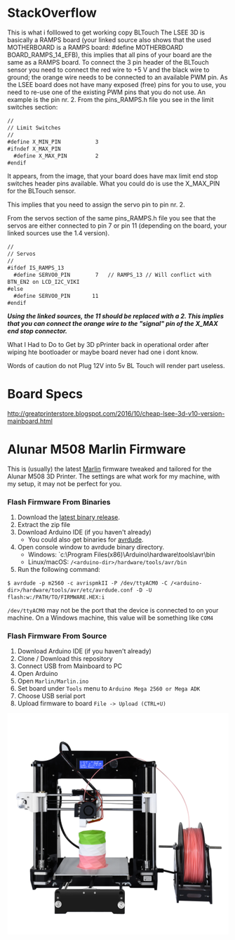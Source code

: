 # StackOverflow
This is what i folllowed to get working copy BLTouch
The LSEE 3D is basically a RAMPS board (your linked source also shows that the used MOTHERBOARD is a RAMPS board: #define MOTHERBOARD BOARD_RAMPS_14_EFB), this implies that all pins of your board are the same as a RAMPS board. To connect the 3 pin header of the BLTouch sensor you need to connect the red wire to +5 V and the black wire to ground; the orange wire needs to be connected to an available PWM pin. As the LSEE board does not have many exposed (free) pins for you to use, you need to re-use one of the existing PWM pins that you do not use. An example is the pin nr. 2. From the pins_RAMPS.h file you see in the limit switches section:
```
//
// Limit Switches
//
#define X_MIN_PIN           3
#ifndef X_MAX_PIN
  #define X_MAX_PIN         2
#endif
```
It appears, from the image, that your board does have max limit end stop switches header pins available. What you could do is use the X_MAX_PIN for the BLTouch sensor.

This implies that you need to assign the servo pin to pin nr. 2.

From the servos section of the same pins_RAMPS.h file you see that the servos are either connected to pin 7 or pin 11 (depending on the board, your linked sources use the 1.4 version).
```
//
// Servos
//
#ifdef IS_RAMPS_13
  #define SERVO0_PIN        7   // RAMPS_13 // Will conflict with BTN_EN2 on LCD_I2C_VIKI
#else
  #define SERVO0_PIN       11
#endif
```
***Using the linked sources, the 11 should be replaced with a 2. This implies that you can connect the orange wire to the "signal" pin of the X_MAX end stop connector.***



What I Had to Do to Get by 3D pPrinter back in operational order after wiping hte bootloader or maybe board never had one i dont know.

Words of caution do not Plug 12V into 5v BL Touch will render part useless.

# Board Specs
http://greatprinterstore.blogspot.com/2016/10/cheap-lsee-3d-v10-version-mainboard.html

# Alunar M508 Marlin Firmware

This is (usually) the latest [Marlin](https://github.com/MarlinFirmware/Marlin) firmware tweaked and tailored for the Alunar M508 3D Printer. The settings are what work for my machine, with my setup, it may not be perfect for you.

### Flash Firmware From Binaries

1. Download the [latest binary release](https://github.com/camalot/alunar-prusa-i3-marlin-i3-firmware/releases/latest).
1. Extract the zip file
1. Download Arduino IDE (if you haven't already)
	- You could also get binaries for [avrdude](http://www.nongnu.org/avrdude/).
1. Open console window to avrdude binary directory. 
	- Windows: `c:\Program Files(x86)\Arduino\hardware\tools\avr\bin
	- Linux/macOS: `/<arduino-dir>/hardware/tools/avr/bin`
1. Run the following command:
```
$ avrdude -p m2560 -c avrispmkII -P /dev/ttyACM0 -C /<arduino-dir>/hardware/tools/avr/etc/avrdude.conf -D -U flash:w:/PATH/TO/FIRMWARE.HEX:i
```
`/dev/ttyACM0` may not be the port that the device is connected to on your machine. On a Windows machine, this value will be something like `COM4`

### Flash Firmware From Source

1. Download Arduino IDE (if you haven't already)
1. Clone / Download this repository
1. Connect USB from Mainboard to PC
1. Open Arduino
1. Open `Marlin/Marlin.ino`
1. Set board under `Tools` menu to `Arduino Mega 2560 or Mega ADK`
1. Choose USB serial port
1. Upload firmware to board `File -> Upload (CTRL+U)`

![](https://github.com/camalot/alunar-prusa-i3-marlin-i3-firmware/raw/develop/assets/finish-A.jpg)

